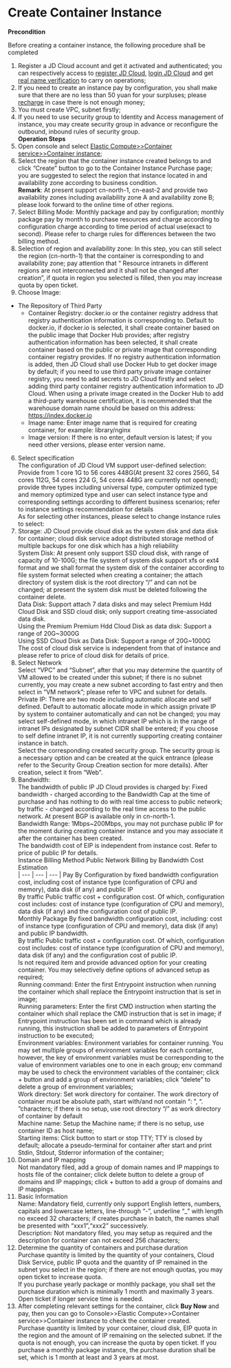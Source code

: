 
# Create Container Instance

**Precondition**

Before creating a container instance, the following procedure shall be completed  

1. Register a JD Cloud account and get it activated and authenticated; you can respectively access to [register JD Cloud](https://accounts.jdcloud.com/p/regPage?source=jdcloud%26ReturnUrl=%2f%2fuc.jdcloud.com%2fpassport%2fcomplete%3freturnUrl%3d//www.jdcloud.com/), [login JD Cloud](https://console.jdcloud.com/overview) and get [real name verification](https://uc.jdcloud.com/account/verify) to carry on operations;  
2. If you need to create an instance pay by configuration, you shall make sure that there are no less than 50 yuan for your surpluses; please [recharge](https://uc.jdcloud.com/cost/capital/recharge) in case there is not enough money;  
3. You must create VPC, subnet firstly;  
4. If you need to use security group to Identity and Access management of instance, you may create security group in advance or reconfigure the outbound, inbound rules of security group.  
**Operation Steps**
 1. Open console and select [Elastic Compute>>Container service>>Container instance](https://cns-console.jdcloud.com/host/container/list);  
 2. Select the region that the container instance created belongs to and click “Create” button to go to the Container Instance Purchase page; you are suggested to select the region that instance located in and availability zone according to business condition.  
**Remark**: At present support cn-north-1, cn-east-2 and provide two availability zones including availability zone A and availability zone B; please look forward to the online time of other regions.  
 3. Select Billing Mode: Monthly package and pay by configuration; monthly package pay by month to purchase resources and charge according to configuration charge according to time period of actual use(exact to second). Please refer to charge rules for differences between the two billing method.  
 4. Selection of region and availability zone: In this step, you can still select the region (cn-north-1) that the container is corresponding to and availability zone; pay attention that “ Resource intranets in different regions are not interconnected and it shall not be changed after creation”, if quota in region you selected is filled, then you may increase quota by open ticket.  
 5. Choose Image:  
  * The Repository of Third Party
    * Container Registry: docker.io or the container registry address that registry authentication information is corresponding to. Default to docker.io, if docker.io is selected, it shall create container based on the public image that Docker Hub provides; after registry authentication information has been selected, it shall create container based on the public or private image that corresponding container registry provides. If no registry authentication information is added, then JD Cloud shall use Docker Hub to get docker image by default; if you need to use third party private image container registry, you need to add secrets to JD Cloud firstly and select adding third party container registry authentication information to JD Cloud. When using a private image created in the Docker Hub to add a third-party warehouse certification, it is recommended that the warehouse domain name should be based on this address: https://index.docker.io     
    * Image name: Enter image name that is required for creating container, for example: library/nginx  
    * Image version: If there is no enter, default version is latest; if you need other versions, please enter version name.  
 6. Select specification  
The configuration of JD Cloud VM support user-defined selection: Provide from 1 core 1G to 56 cores 448G(At present 32 cores 256G, 54 cores 112G, 54 cores 224 G, 54 cores 448G are currently not opened); provide three types including universal type, computer optimized type and memory optimized type and user can select instance type and corresponding settings according to different business scenarios; refer to instance settings recommendation for details  
As for selecting other instances, please select to change instance rules to select:  
 7. Storage: JD Cloud provide cloud disk as the system disk and data disk for container; cloud disk service adopt distributed storage method of multiple backups for one disk which has a high reliability                
System Disk: At present only support SSD cloud disk, with range of capacity of 10-100G; the file system of system disk support xfs or ext4 format and we shall format the system disk of the container according to file system format selected when creating a container; the attach directory of system disk is the root directory “/” and can not be changed; at present the system disk must be deleted following the container delete.    
Data Disk: Support attach 7 data disks and may select Premium Hdd Cloud Disk and SSD cloud disk; only support creating time-associated data disk.      
Using the Premium Premium Hdd Cloud Disk as data disk: Support a range of 20G~3000G   
Using SSD Cloud Disk as Data Disk: Support a range of 20G~1000G  
The cost of cloud disk service is independent from that of instance and please refer to price of cloud disk for details of price.  
 8. Select Network  
Select “VPC” and “Subnet”, after that you may determine the quantity of VM allowed to be created under this subnet; if there is no subnet currently, you may create a new subnet according to fast entry and then select in “VM network”; please refer to VPC and subnet for details.  
Private IP: There are two mode including automatic allocate and self defined. Default to automatic allocate mode in which assign private IP by system to container automatically and can not be changed; you may select self-defined mode, in which intranet IP which is in the range of intranet IPs designated by subnet CIDR shall be entered; if you choose to self define intranet IP, it is not currently supporting creating container instance in batch.  
Select the corresponding created security group. The security group is a necessary option and can be created at the quick entrance (please refer to the Security Group Creation section for more details). After creation, select it from “Web”.   
 9. Bandwidth:  
The bandwidth of public IP JD Cloud provides is charged by: Fixed bandwidth - charged according to the Bandwidth Cap at the time of purchase and has nothing to do with real time access to public network; by traffic - charged according to the real time access to the public network. At present BGP is available only in cn-north-1.  
Bandwidth Range: 1Mbps~200Mbps, you may not purchase public IP for the moment during creating container instance and you may associate it after the container has been created.  
 The bandwidth cost of EIP is independent from instance cost. Refer to price of public IP for details.                           
Instance Billing Method 	Public Network Billing by Bandwidth     	 Cost Estimation                                        
| --- | --- | --- |
Pay By Configuration                     	by fixed bandwidth                    	configuration cost, including cost of instance type (configuration of CPU and memory), data disk (if any) and public IP                    
By traffic                    	 Public traffic cost + configuration cost. Of which, configuration cost includes: cost of instance type (configuration of CPU and memory), data disk (if any) and the configuration cost of public IP.          
Monthly Package                    	 By fixed bandwidth                    	configuration cost, including: cost of instance type (configuration of CPU and memory), data disk (if any) and public IP bandwidth.                    
By traffic                    	 Public traffic cost + configuration cost. Of which, configuration cost includes: cost of instance type (configuration of CPU and memory), data disk (if any) and the configuration cost of public IP.                   
Is not required item and provide advanced option for your creating container. You may selectively define options of advanced setup as required;  
Running command: Enter the first Entrypoint instruction when running the container which shall replace the Entrypoint instruction that is set in image;  
Running parameters: Enter the first CMD instruction when starting the container which shall replace the CMD instruction that is set in image; if Entrypoint instruction has been set in command which is already running, this instruction shall be added to parameters of Entrypoint instruction to be executed;  
Environment variables: Environment variables for container running. You may set multiple groups of environment variables for each container, however, the key of environment variables must be corresponding to the value of environment variables one to one in each group; env command may be used to check the environment variables of the container; click + button and add a group of environment variables; click “delete” to delete a group of environment variables;  
Work directory: Set work directory for container. The work directory of container must be absolute path, start with/and not contain “: ”, “. ”characters; if there is no setup, use root directory “/” as work directory of container by default  
Machine name: Setup the Machine name; if there is no setup, use container ID as host name;  
Starting items: Click button to start or stop TTY; TTY is closed by default; allocate a pseudo-terminal for container after start and print Stdin, Stdout, Stderror information of the container;  
 11. Domain and IP mapping  
Not mandatory filed, add a group of domain names and IP mappings to hosts file of the container; click delete button to delete a group of domains and IP mappings; click + button to add a group of domains and IP mappings.  
 12. Basic Information  
Name: Mandatory field, currently only support English letters, numbers, capitals and lowercase letters, line-through “-”, underline “_” with length no exceed 32 characters; if creates purchase in batch, the names shall be presented with “xxx1”,“xxx2” successively.   
Description: Not mandatory filed, you may setup as required and the description for container can not exceed 256 characters;  
 13. Determine the quantity of containers and purchase duration  
Purchase quantity is limited by the quantity of your containers, Cloud Disk Service, public IP quota and the quantity of IP remained in the subnet you select in the region; if there are not enough quotas, you may open ticket to increase quota.  
If you purchase yearly package or monthly package, you shall set the purchase duration which is minimally 1 month and maximally 3 years. Open ticket if longer service time is needed.  
  14. After completing relevant settings for the container, click **Buy Now** and pay, then you can go to Console>>Elastic Compute>>Container service>>Container instance to check the container created.  
Purchase quantity is limited by your container, cloud disk, EIP quota in the region and the amount of IP remaining on the selected subnet. If the quota is not enough, you can increase the quota by open ticket.
If you purchase a monthly package instance, the purchase duration shall be set, which is 1 month at least and 3 years at most.  


